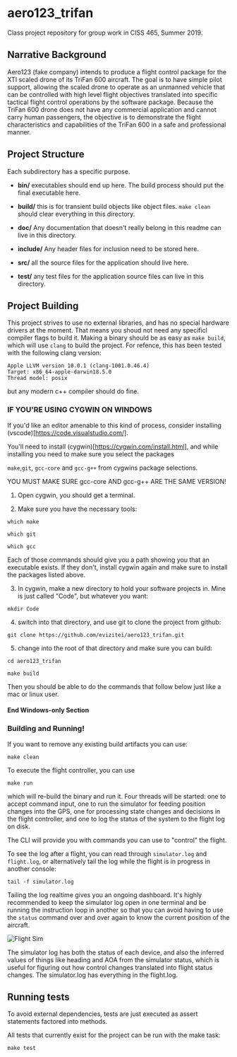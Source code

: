# aero123_trifan
Class project repository for group work in CISS 465, Summer 2019.

## Narrative Background

Aero123 (fake company) intends to produce a flight control package for the XTI scaled drone of its TriFan 
600 aircraft.  The goal is to have simple pilot support, allowing the scaled drone to operate as an 
unmanned vehicle that can be controlled with high level flight objectives translated into specific 
tactical flight control operations by the software package.  Because the TriFan 600 drone does not have 
any commercial application and cannot carry human passengers, the objective is to demonstrate the flight 
characteristics and capabilities of the TriFan 600 in a safe and professional manner.

## Project Structure

Each subdirectory has a specific purpose.

- **bin/** executables should end up here.  The build process should put the final executable here.

- **build/** this is for transient build objects like object files.  `make clean` should clear everything in this directory.

- **doc/** Any documentation that doesn't really belong in this readme can live in this directory.

- **include/** Any header files for inclusion need to be stored here.

- **src/** all the source files for the application should live here.

- **test/** any test files for the application source files can live in this directory.

## Project Building

This project strives to use no external libraries, and
has no special hardware drivers at the moment.  That means
you shoud not need any specificl compiler flags to build it.
Making a binary should be as easy as `make build`, which will
use `clang` to build the project.  For refence, this
has been tested with the following clang version:

```
Apple LLVM version 10.0.1 (clang-1001.0.46.4)
Target: x86_64-apple-darwin18.5.0
Thread model: posix
```

but any modern c++ compiler should do fine.

### IF YOU'RE USING CYGWIN ON WINDOWS

If you'd like an editor amenable to this kind of process, consider installing
(vscode)[https://code.visualstudio.com/].

You'll need to install (cygwin)[https://cygwin.com/install.html], and while installing you need to
make sure you select the packages

`make`,`git`, `gcc-core` and  `gcc-g++` from cygwins package selections.

YOU MUST MAKE SURE gcc-core AND gcc-g++ ARE THE SAME VERSION!

1) Open cygwin, you should get a terminal.

2) Make sure you have the necessary tools:

`which make`

`which git`

`which gcc`

Each of those commands should give you a path showing you that 
an executable exists. If they don't, install cygwin again and make
sure to install the packages listed above.

3) In cygwin, make a new directory to hold your software projects in.
Mine is just called "Code", but whatever you want:

`mkdir Code`

4) switch into that directory, and use git to clone the project from
github:

`git clone https://github.com/evizitei/aero123_trifan.git`

5) change into the root of that directory and make sure you can build:

`cd aero123_trifan`

`make build`

Then you should be able to do the commands that follow below just like a mac or linux user.

#### End Windows-only Section

### Building and Running!

If you want to remove any existing build artifacts you can use:

`make clean`

To execute the flight controller, you can use

`make run`

which will re-build the binary and run it.
Four threads will be started: one to accept
command input, one to run the simulator
for feeding position changes into the GPS,
one for processing state changes and decisions in
the flight controller, and one to log the status of the
system to the flight log on disk.

The CLI will provide you with commands you can use to "control"
the flight.

To see the log after a flight, you can read through `simulator.log` and `flight.log`,
or alternatively tail the log while the flight is in progress
in another console:

`tail -f simulator.log`

Tailing the log realtime gives you an ongoing dashboard.  It's highly recommended to 
keep the simulator log open in one terminal and be running the
instruction loop in another so that you can avoid having to use the `status`
command over and over again to know the current position of the aircraft.

![Flight Sim](docs/flight_sim.png)

The simulator log has both the status of each device, and also the
inferred values of things like heading and AOA from the simulator
status, which is useful for figuring out how control changes
translated into flight status changes.  The simulator.log has everything
in the flight.log.


## Running tests

To avoid external dependencies, tests are just executed
as assert statements factored into methods.

All tests that currently exist for the project can be run with
the make task:

`make test`
